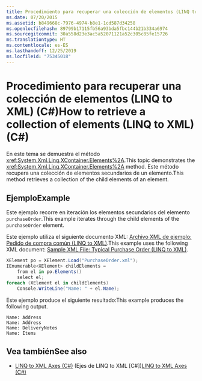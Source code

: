 ```yaml
---
title: Procedimiento para recuperar una colección de elementos (LINQ to XML) (C#)
ms.date: 07/20/2015
ms.assetid: b849668c-7976-4974-b8e1-1cd587d34258
ms.openlocfilehash: 89799b17115fb56a93bda5fbc144b21b334a6974
ms.sourcegitcommit: 30a558d23e3ac5a52071121a52c305c85fe15726
ms.translationtype: HT
ms.contentlocale: es-ES
ms.lasthandoff: 12/25/2019
ms.locfileid: "75345018"
---
```

# <a name="how-to-retrieve-a-collection-of-elements-linq-to-xml-c"></a><span data-ttu-id="0da4a-102">Procedimiento para recuperar una colección de elementos (LINQ to XML) (C#)</span><span class="sxs-lookup"><span data-stu-id="0da4a-102">How to retrieve a collection of elements (LINQ to XML) (C#)</span></span>
<span data-ttu-id="0da4a-103">En este tema se demuestra el método <xref:System.Xml.Linq.XContainer.Elements%2A>.</span><span class="sxs-lookup"><span data-stu-id="0da4a-103">This topic demonstrates the <xref:System.Xml.Linq.XContainer.Elements%2A> method.</span></span> <span data-ttu-id="0da4a-104">Este método recupera una colección de elementos secundarios de un elemento.</span><span class="sxs-lookup"><span data-stu-id="0da4a-104">This method retrieves a collection of the child elements of an element.</span></span>  
  
## <a name="example"></a><span data-ttu-id="0da4a-105">Ejemplo</span><span class="sxs-lookup"><span data-stu-id="0da4a-105">Example</span></span>  
 <span data-ttu-id="0da4a-106">Este ejemplo recorre en iteración los elementos secundarios del elemento `purchaseOrder`.</span><span class="sxs-lookup"><span data-stu-id="0da4a-106">This example iterates through the child elements of the `purchaseOrder` element.</span></span>  
  
 <span data-ttu-id="0da4a-107">Este ejemplo utiliza el siguiente documento XML: [Archivo XML de ejemplo: Pedido de compra común (LINQ to XML)](./sample-xml-file-typical-purchase-order-linq-to-xml-1.md).</span><span class="sxs-lookup"><span data-stu-id="0da4a-107">This example uses the following XML document: [Sample XML File: Typical Purchase Order (LINQ to XML)](./sample-xml-file-typical-purchase-order-linq-to-xml-1.md).</span></span>  
  
```csharp  
XElement po = XElement.Load("PurchaseOrder.xml");  
IEnumerable<XElement> childElements =  
    from el in po.Elements()  
    select el;  
foreach (XElement el in childElements)  
    Console.WriteLine("Name: " + el.Name);  
```  
  
 <span data-ttu-id="0da4a-108">Este ejemplo produce el siguiente resultado:</span><span class="sxs-lookup"><span data-stu-id="0da4a-108">This example produces the following output.</span></span>  
  
```output  
Name: Address  
Name: Address  
Name: DeliveryNotes  
Name: Items  
```  
  
## <a name="see-also"></a><span data-ttu-id="0da4a-109">Vea también</span><span class="sxs-lookup"><span data-stu-id="0da4a-109">See also</span></span>

- <span data-ttu-id="0da4a-110">[LINQ to XML Axes (C#)](./linq-to-xml-axes-overview.md) (Ejes de LINQ to XML [C#])</span><span class="sxs-lookup"><span data-stu-id="0da4a-110">[LINQ to XML Axes (C#)](./linq-to-xml-axes-overview.md)</span></span>
